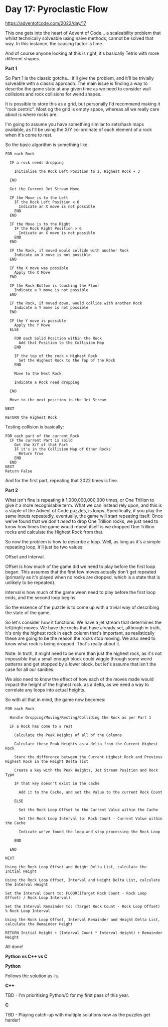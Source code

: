# Day 17: Pyroclastic Flow

https://adventofcode.com/2022/day/17

This one gets into the heart of Advent of Code... a scaleability problem that whilst technically solveable using naive methods, cannot be solved that way.  In this instance, the causing factor is time.

And of course anyone looking at this is right, it's basically Tetris with more different shapes.

**Part 1**

So Part 1 is the classic gotcha... it'll give the problem, and it'll be trivially solveable with a classic approach.  The main issue is finding a way to describe the game state at any given time as we need to consider wall collisions and rock collisions for weird shapes.

It is possible to store this as a grid, but personally I'd recommend making it "rock centric".  Most og the grid is empty space, whereas all we really care about is where rocks are.

I'm going to assume you have something similar to sets/hash maps available, as I'll be using the X/Y co-ordinate of each element of a rock when it's come to rest.

So the basic algorithm is something like:

    FOR each Rock

      IF a rock needs dropping

        Initialise the Rock Left Position to 2, Highest Rock + 3

      END

      Get the Current Jet Stream Move

      IF the Move is to the Left
        IF the Rock Left Position < 0
          Indicate an X move is not possible
        END
      END

      IF the Move is to the Right
        IF the Rock Right Position > 6
          Indicate an X move is not possible
        END
      END

      IF the Rock, if moved would collide with another Rock
        Indicate an X move is not possible
      END

      IF the X move was possible
        Apply the X Move
      END

      IF the Rock Bottom is touching the Floor
        Indicate a Y move is not possible
      END

      IF the Rock, if moved down, would collide with another Rock
        Indicate a Y move is not possible
      END

      IF the Y move is possible
        Apply the Y Move
      ELSE

        FOR each Solid Position within the Rock
          Add that Position to the Collision Map
        END

        IF the top of the rock > Highest Rock
          Set the Highest Rock to the Top of the Rock
        END

        Move to the Next Rock

        Indicate a Rock need dropping

      END

      Move to the next position in the Jet Stream

    NEXT

    RETURN the Highest Rock

Testing collision is basically:

    FOR each part of the current Rock
      IF the current Part is soild
        Get the X/Y of that Part
        IF it's in the Collision Map of Other Rocks
          Return True
        END
      END
    NEXT
    Return False

And for the first part, repeating that 2022 times is fine.

**Part 2**

What isn't fine is repeating it 1,000,000,000,000 times, or One Trillion to give it a more recognisable term.  What we can instead rely upon, and this is a staple of the Advent of Code puzzles, is loops.  Specifically, if you play the same inputs repeatedly, eventually, the game will start repeating itself.  Once we've found that we don't *need* to drop One Trillion rocks, we just need to know how times the game would repeat itself is we dropped One Trillion rocks and calculate the Highest Rock from that.

So now the problem is how to describe a loop.  Well, as long as it's a simple repeating loop, it'll just be two values:

Offset and Interval.

Offset is how much of the game did we need to play before the first loop began.  This assumes that the first few moves actually don't get repeated (primarily as it's played when no rocks are dropped, which is a state that is unlikely to be repeated).

Interval is how much of the game ween need to play before the first loop ends, and the second loop begins.

So the essence of the puzzle is to come up with a trivial way of describing the state of the game.

So let's consider how it functions.  We have a jet stream that determines the left/right moves.  We have the rocks that have already set, although in truth, it's only the highest rock in each column that's important, as realistically these are going to be the reason the rocks stop moving.  We also need to know what rock is being dropped.  That's really about it.

Note: In truth, it might need to be more than just the highest rock, as it's not impossible that a small enough block could wiggle through some weird patterns and get stopped by a lower block, but let's assume that isn't the case for all our sanities.

We also need to know the effect of how each of the moves made would impact the height of the highest rock, as a delta, as we need a way to correlate any loops into actual heights.

So with all that in mind, the game now becomes:

    FOR each Rock

      Handle Dropping/Moving/Resting/Colliding the Rock as per Part 1

      IF a Rock has come to a rest

        Calculate the Peak Heights of all of the Columns

        Calculate these Peak Heights as a delta from the Current Highest Rock

        Store the difference between the Current Highest Rock and Previous Highest Rock in the Height Delta list

        Create a key with the Peak Heights, Jet Stream Position and Rock Type

        IF that key doesn't exist in the cache

          Add it to the Cache, and set the Value to the current Rock Count

        ELSE

          Set the Rock Loop Offset to the Current Value within the Cache

          Set the Rock Loop Interval to: Rock Count - Current Value within the Cache

          Indicate we've found the loop and stop processing the Rock Loop

        END

      END

    NEXT

    Using the Rock Loop Offset and Height Delta List, calculate the Initial Height

    Using the Rock Loop Offset, Interval and Height Delta List, calculate the Interval Height

    Set the Interval Count to: FLOOR((Target Rock Count - Rock Loop Offset) / Rock Loop Interval)

    Set the Interval Remainder to: (Target Rock Count - Rock Loop Offset) % Rock Loop Interval

    Using the Rock Loop Offset, Interval Remainder and Height Delta List, calculate the Remainder Height

    RETURN Initial Height + (Interval Count * Interval Height) + Remainder Height

All done!

**Python vs C++ vs C**

**Python**

Follows the solution as-is.

**C++**

TBD - I'm prioritising Python/C for my first pass of this year.

**C**

TBD - Playing catch-up with multiple solutions now as the puzzles get harder!